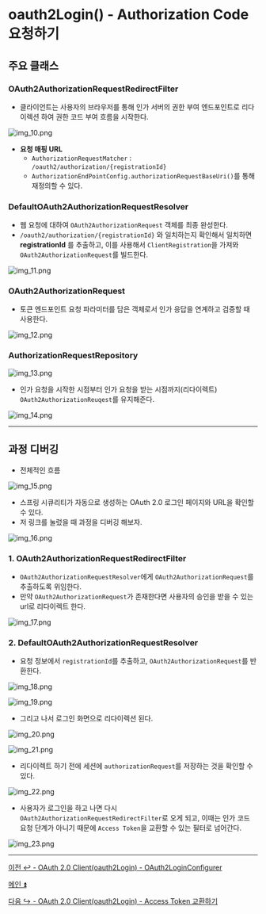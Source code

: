 # oauth2Login() - Authorization Code 요청하기

## 주요 클래스

### OAuth2AuthorizationRequestRedirectFilter

- 클라이언트는 사용자의 브라우저를 통해 인가 서버의 권한 부여 엔드포인트로 리다이렉션 하여 권한 코드 부여 흐름을 시작한다.

![img_10.png](image_1/img_10.png)

- **요청 매핑 URL**
  - `AuthorizationRequestMatcher` : `/oauth2/authorization/{registrationId}`
  - `AuthorizationEndPointConfig.authorizationRequestBaseUri()`를 통해 재정의할 수 있다.

### DefaultOAuth2AuthorizationRequestResolver

- 웹 요청에 대하여 `OAuth2AuthorizationRequest` 객체를 최종 완성한다.
- `/oauth2/authorization/{registrationId}` 와 일치하는지 확인해서 일치하면 **registrationId** 를 추출하고, 이를 사용해서 `ClientRegistration`을 가져와
    `OAuth2AuthorizationRequest`를 빌드한다.

![img_11.png](image_1/img_11.png)

### OAuth2AuthorizationRequest

- 토큰 엔드포인트 요청 파라미터를 담은 객체로서 인가 응답을 연계하고 검증할 때 사용한다.

![img_12.png](image_1/img_12.png)

### AuthorizationRequestRepository

![img_13.png](image_1/img_13.png)

- 인가 요청을 시작한 시점부터 인가 요청을 받는 시점까지(리다이렉트) `OAuth2AuthorizationReuqest`를 유지해준다.

![img_14.png](image_1/img_14.png)

---

## 과정 디버깅

- 전체적인 흐름

![img_15.png](image_1/img_15.png)

- 스프링 시큐리티가 자동으로 생성하는 OAuth 2.0 로그인 페이지와 URL을 확인할 수 있다.
- 저 링크를 눌렀을 때 과정을 디버깅 해보자.

![img_16.png](image_1/img_16.png)

### 1. OAuth2AuthorizationRequestRedirectFilter

- `OAuth2AuthorizationRequestResolver`에게 `OAuth2AuthorizationRequest`를 추출하도록 위임한다.
- 만약 `OAuth2AuthorizationRequest`가 존재한다면 사용자의 승인을 받을 수 있는 url로 리다이렉트 한다. 

![img_17.png](image_1/img_17.png)

### 2. DefaultOAuth2AuthorizationRequestResolver

- 요청 정보에서 `registrationId`를 추출하고, `OAuth2AuthorizationRequest`를 반환한다.

![img_18.png](image_1/img_18.png)

![img_19.png](image_1/img_19.png)

- 그리고 나서 로그인 화면으로 리다이렉션 된다.

![img_20.png](image_1/img_20.png)

![img_21.png](image_1/img_21.png)

- 리다이렉트 하기 전에 세션에 `authorizationRequest`를 저장하는 것을 확인할 수 있다.

![img_22.png](image_1/img_22.png)

- 사용자가 로그인을 하고 나면 다시 `OAuth2AuthorizationRequestRedirectFilter`로 오게 되고, 이때는 인가 코드 요청
단계가 아니기 때문에 `Access Token`을 교환할 수 있는 필터로 넘어간다.

![img_23.png](image_1/img_23.png)

---

[이전 ↩️ - OAuth 2.0 Client(oauth2Login) - OAuth2LoginConfigurer](https://github.com/genesis12345678/TIL/blob/main/Spring/security/oauth/OAuth2Login/OAuth2LoginConfigurer.md)

[메인 ⏫](https://github.com/genesis12345678/TIL/blob/main/Spring/security/oauth/main.md)

[다음 ↪️ - OAuth 2.0 Client(oauth2Login) - Access Token 교환하기](https://github.com/genesis12345678/TIL/blob/main/Spring/security/oauth/OAuth2Login/Access%20Token.md)